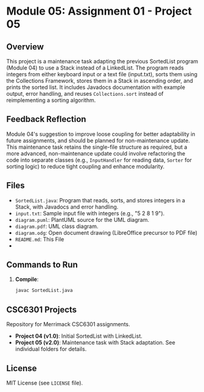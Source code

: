# Module 05: Assignment 01 - Project 05

## Overview
This project is a maintenance task adapting the previous SortedList program (Module 04) to use a Stack instead of a LinkedList. The program reads integers from either keyboard input or a text file (input.txt), sorts them using the Collections Framework, stores them in a Stack in ascending order, and prints the sorted list. It includes Javadocs documentation with example output, error handling, and reuses `Collections.sort` instead of reimplementing a sorting algorithm.

## Feedback Reflection
Module 04's suggestion to improve loose coupling for better adaptability in future assignments, and should be planned for non-maintenance update. This maintenance task retains the single-file structure as required, but a more advanced, non-maintenance update could involve refactoring the code into separate classes (e.g., `InputHandler` for reading data, `Sorter` for sorting logic) to reduce tight coupling and enhance modularity.

## Files
- `SortedList.java`: Program that reads, sorts, and stores integers in a Stack, with Javadocs and error handling.
- `input.txt`: Sample input file with integers (e.g., "5 2 8 1 9").
- `diagram.puml`: PlantUML source for the UML diagram.
- `diagram.pdf`: UML class diagram.
- `diagram.odg`: Open document drawing (LibreOffice precursor to PDF file)
- `README.md`: This File
- 
## Commands to Run
1. **Compile**:
   ```bash
   javac SortedList.java

## CSC6301 Projects
Repository for Merrimack CSC6301 assignments.
- **Project 04 (v1.0)**: Initial SortedList with LinkedList.
- **Project 05 (v2.0)**: Maintenance task with Stack adaptation.
See individual folders for details.

## License

  MIT License (see `LICENSE` file).
